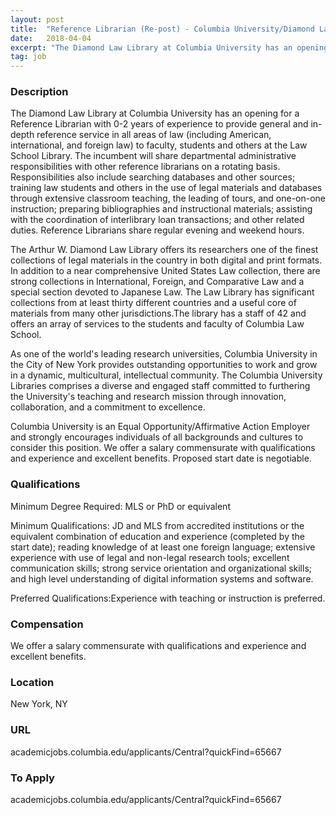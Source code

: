 ```yaml
---
layout: post
title:  "Reference Librarian (Re-post) - Columbia University/Diamond Law Library  "
date:   2018-04-04
excerpt: "The Diamond Law Library at Columbia University has an opening for a Reference Librarian with 0-2 years of experience to provide general and in-depth reference service in all areas of law (including American, international, and foreign law) to faculty, students and others at the Law School Library. The incumbent will..."
tag: job
---
```


### Description   

The Diamond Law Library at Columbia University has an opening for a Reference Librarian with 0-2 years of experience to provide general and in-depth reference service in all areas of law (including American, international, and foreign law) to faculty, students and others at the Law School Library. The incumbent will share departmental administrative responsibilities with other reference librarians on a rotating basis. Responsibilities also include searching databases and other sources; training law students and others in the use of legal materials and databases through extensive classroom teaching, the leading of tours, and one-on-one instruction; preparing bibliographies and instructional materials; assisting with the coordination of interlibrary loan transactions; and other related duties. Reference Librarians share regular evening and weekend hours. 

The Arthur W. Diamond Law Library offers its researchers one of the finest collections of legal materials in the country in both digital and print formats. In addition to a near comprehensive United States Law collection, there are strong collections in International, Foreign, and Comparative Law and a special section devoted to Japanese Law. The Law Library has significant collections from at least thirty different countries and a useful core of materials from many other jurisdictions.The library has a staff of 42 and offers an array of services to the students and faculty of Columbia Law School. 

As one of the world's leading research universities, Columbia University in the City of New York provides outstanding opportunities to work and grow in a dynamic, multicultural, intellectual community. The Columbia University Libraries comprises a diverse and engaged staff committed to furthering the University's teaching and research mission through innovation, collaboration, and a commitment to excellence. 

Columbia University is an Equal Opportunity/Affirmative Action Employer and strongly encourages individuals of all backgrounds and cultures to consider this position. We offer a salary commensurate with qualifications and experience and excellent benefits. Proposed start date is negotiable.  




### Qualifications   

Minimum Degree Required: MLS or PhD or equivalent

Minimum Qualifications: JD and MLS from accredited institutions or the equivalent combination of education and experience (completed by the start date); reading knowledge of at least one foreign language; extensive experience with use of legal and non-legal research tools; excellent communication skills; strong service orientation and organizational skills; and high level understanding of digital information systems and software.  

Preferred Qualifications:Experience with teaching or instruction is preferred.  


### Compensation   

 We offer a salary commensurate with qualifications and experience and excellent benefits. 


### Location   

New York, NY


### URL   

academicjobs.columbia.edu/applicants/Central?quickFind=65667  

### To Apply   

academicjobs.columbia.edu/applicants/Central?quickFind=65667  






